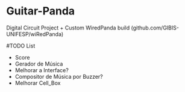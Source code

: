 # Guitar-Panda
Digital Circuit Project + Custom WiredPanda build (github.com/GIBIS-UNIFESP/wiRedPanda)

#TODO List
- Score
- Gerador de Música
- Melhorar a Interface?
- Compositor de Música por Buzzer?
- Melhorar Cell_Box
